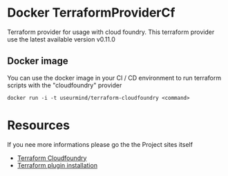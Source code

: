 # Docker TerraformProviderCf

Terraform provider for usage with cloud foundry.
This terraform provider use the latest available version v0.11.0

## Docker image
You can use the docker image in your CI / CD environment to run terraform scripts with the "cloudfoundry" provider

`docker run -i -t useurmind/terraform-cloudfoundry <command>`


# Resources
If you nee more informations please go the the Project sites itself
- [Terraform Cloudfoundry](https://github.com/cloudfoundry-community/terraform-provider-cf)
- [Terraform plugin installation](https://www.terraform.io/docs/plugins/basics.html)